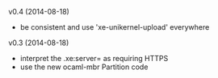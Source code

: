 v0.4 (2014-08-18)
* be consistent and use 'xe-unikernel-upload' everywhere

v0.3 (2014-08-18)
* interpret the .xe:server=<IP> as requiring HTTPS
* use the new ocaml-mbr Partition code
